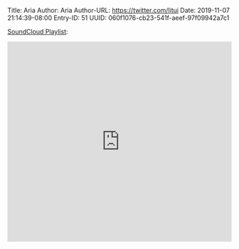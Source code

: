 Title: Aria
Author: Aria
Author-URL: https://twitter.com/litui
Date: 2019-11-07 21:14:39-08:00
Entry-ID: 51
UUID: 060f1076-cb23-541f-aeef-97f09942a7c1

[SoundCloud Playlist](https://soundcloud.com/ariaehren/sets/novembeat2019):

<iframe width="100%" height="450" scrolling="no" frameborder="no" allow="autoplay" src="https://w.soundcloud.com/player/?url=https%3A//api.soundcloud.com/playlists/917330983&color=%23ff5500&auto_play=false&hide_related=false&show_comments=true&show_user=true&show_reposts=false&show_teaser=true"></iframe>
